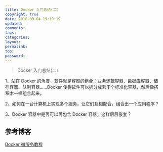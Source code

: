 ```yaml
---
title: Docker 入门总结(二)
copyright: true
date: 2018-09-04 19:19:19
updated:
comments:
tags:
categories:
layout:
permalink:
top:
password:
---
```


<blockquote class="blockquote-center"> Docker 入门总结(二) </blockquote>

<!-- more -->

1、站在 Docker 的角度，软件就是容器的组合：业务逻辑容器、数据库容器、储存容器、队列容器......Docker 使得软件可以拆分成若干个标准化容器，然后像搭积木一样组合起来。

2、如何在一台计算机上实现多个服务，让它们互相配合，组合出一个应用程序？

3、Docker 容器中是否可以再包含 Docker 容器，这样层层嵌套？

## 参考博客
[Docker 微服务教程](http://www.ruanyifeng.com/blog/2018/02/docker-wordpress-tutorial.html)
